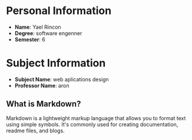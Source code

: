 # Personal Information
- **Name**: Yael Rincon
- **Degree**: software engenner
- **Semester**: 6

# Subject Information
- **Subject Name**: web aplications design
- **Professor Name**: aron

## What is Markdown?
Markdown is a lightweight markup language that allows you to format text using simple symbols. It's commonly used for creating documentation, readme files, and blogs.
 
